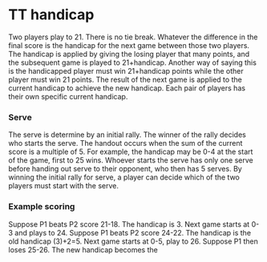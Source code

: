 # TT handicap

Two players play to 21. There is no tie break. Whatever the difference in the final score is the handicap for the next game between those two players. The handicap is applied by giving the losing player that many points, and the subsequent game is played to 21+handicap. Another way of saying this is the handicapped player must win 21+handicap points while the other player must win 21 points. The result of the next game is applied to the current handicap to achieve the new handicap. Each pair of players has their own specific current handicap.

### Serve

The serve is determine by an initial rally. The winner of the rally decides who starts the serve. The handout occurs when the sum of the current score is a multiple of 5. For example, the handicap may be 0-4 at the start of the game, first to 25 wins. Whoever starts the serve has only one serve before handing out serve to their opponent, who then has 5 serves. By winning the initial rally for serve, a player can decide which of the two players must start with the serve.

### Example scoring

Suppose P1 beats P2 score 21-18. The handicap is 3. Next game starts at 0-3 and plays to 24. Suppose P1 beats P2 score 24-22. The handicap is the old handicap (3)+2=5. Next game starts at 0-5, play to 26. Suppose P1 then loses 25-26. The new handicap becomes the
